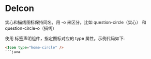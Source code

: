 # DeIcon

实心和描线图标保持同名，用 -o 来区分，比如 question-circle（实心） 和 question-circle-o（描线）

使用 <Icon /> 标签声明组件，指定图标对应的 type 属性，示例代码如下:
```html 
<Icon type="home-circle" />
```java 
